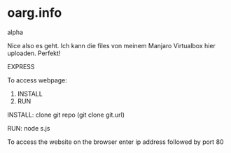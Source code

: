oarg.info
=========

alpha

Nice also es geht. Ich kann die files von meinem Manjaro Virtualbox hier uploaden. Perfekt!

EXPRESS

To access webpage:

1. INSTALL
2. RUN

INSTALL:
clone git repo (git clone git.url)

RUN:
node s.js

To access the website on the browser enter ip address followed by port 80
